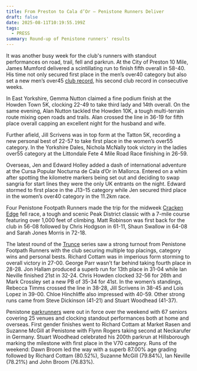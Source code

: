 ```yaml
---
title: From Preston to Cala d’Or – Penistone Runners Deliver
draft: false
date: 2025-08-11T10:19:55.199Z
tags:
  - PRESS
summary: Round-up of Penistone runners' results
---
```

It was another busy week for the club's runners with standout performances on road, trail, fell and parkrun. At the City of Preston 10 Mile, James Mumford delivered a scintillating run to finish fifth overall in 58-40. His time not only secured first place in the men’s over40 category but also set a new men’s over45 [club record](https://results.pfrac.co.uk/records/), his second club record in consecutive weeks.

In East Yorkshire, Gemma Nutton claimed a fine podium finish at the Howden Town 5K, clocking 22-49 to take third lady and 14th overall. On the same evening, Alan Nutton tackled the Howden 10K, a tough multi-terrain route mixing open roads and trails. Alan crossed the line in 36-19 for fifth place overall capping an excellent night for the husband and wife.

Further afield, Jill Scrivens was in top form at the Tatton 5K, recording a new personal best of 22-57 to take first place in the women’s over55 category. In the Yorkshire Dales, Nichola McNally took victory in the ladies over55 category at the Littondale Fete 4 Mile Road Race finishing in 26-59.

Overseas, Jen and Edward Holley added a dash of international adventure at the Cursa Popular Nocturna de Cala d’Or in Mallorca. Entered on a whim after spotting the kilometre markers being set out and deciding to swap sangria for start lines they were the only UK entrants on the night. Edward stormed to first place in the J13–15 category while Jen secured third place in the women’s over40 category in the 11.2km race.

Four Penistone Footpath Runners made the trip for the midweek [Cracken Edge](https://results.pfrac.co.uk/fell-league-2025/cracken-edge) fell race, a tough and scenic Peak District classic with a 7-mile course featuring over 1,000 feet of climbing. Matt Robinson was first back for the club in 56-08 followed by Chris Hodgson in 61-11, Shaun Swallow in 64-08 and Sarah Jones Morris in 72-18. 

The latest round of the [Trunce](https://results.pfrac.co.uk/fell-league-2025/trunce-7) series saw a strong turnout from Penistone Footpath Runners with the club securing multiple top placings, category wins and personal bests. Richard Cottam was in imperious form storming to overall victory in 27-00. George Parr wasn’t far behind taking fourth place in 28-28. Jon Hallam produced a superb run for 13th place in 31-04 while Ian Neville finished 21st in 32-24. Chris Howden clocked 32-56 for 26th and Mark Crossley set a new PB of 35-34 for 41st. In the women’s standings, Rebecca Timms crossed the line in 38-28, Jill Scrivens in 38-45 and Lois Lopez in 39-00. Chloe Hinchliffe also impressed with 40-59. Other strong runs came from Steve Dickinson (41-21) and Stuart Woodhead (41-37).

Penistone [parkrunners](https://results.pfrac.co.uk/parkrun-2025/2025-08-09) were out in force over the weekend with 67 seniors covering 25 venues and clocking standout performances both at home and overseas. First gender finishes went to Richard Cottam at Market Rasen and Suzanne McGill at Penistone with Flynn Rogers taking second at Neckarufer in Germany. Stuart Woodhead celebrated his 200th parkrun at Hillsborough marking the milestone with first place in the V70 category. Runs of the weekend: Dawn Broom led the way with a superb 87.00% age grading followed by Richard Cottam (80.52%), Suzanne McGill (79.84%), Ian Neville (78.21%) and John Broom (76.83%).
